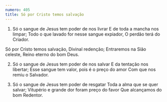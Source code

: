 ```yaml
---
numero: 405
title: Só por Cristo temos salvação
---
```

1. Só o sangue de Jesus tem poder de nos livrar
E de toda a mancha nos limpar;
Todo o que lavado for nesse sangue expiador,
O perdão terá do Criador.

Só por Cristo temos salvação,
Divinal redenção;
Entraremos na Sião celeste,
Reino eterno do bom Deus.

2. Só o sangue de Jesus tem poder de nos salvar
E da tentação nos libertar;
Esse sangue tem valor, pois é o preço do amor
Com que nos remiu o Salvador.

3. Só o sangue de Jesus tem poder de resgatar
Toda a alma que se quer salvar;
Vitupério e grande dor foram preço do favor
Que alcançamos do bom Redentor.
